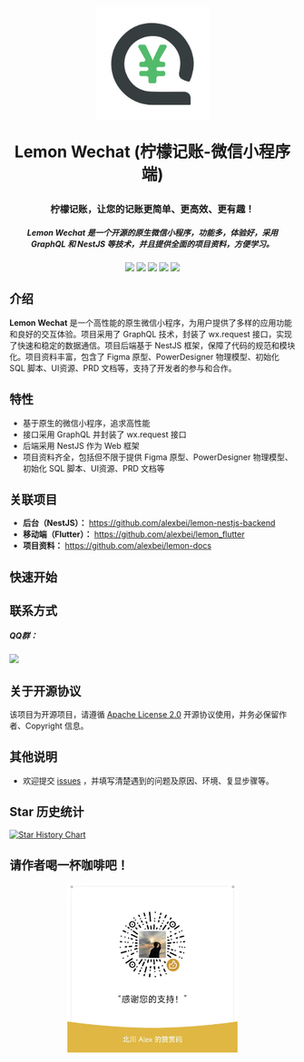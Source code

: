 <p align="center">
    <img src="https://raw.githubusercontent.com/alexbei/lemon-docs/main/images/logo/lemon-wechat-logo.png" alt=logo" width="200" height="200" />
</p>

<h1 align="center" style="margin: 30px 0 30px; font-weight: bold;">Lemon Wechat (柠檬记账-微信小程序端)</h1>
<h3 align="center">柠檬记账，让您的记账更简单、更高效、更有趣！</h3>
<h5 align="center">Lemon Wechat 是一个开源的原生微信小程序，功能多，体验好，采用 GraphQL 和 NestJS 等技术，并且提供全面的项目资料，方便学习。</h5>

<p align="center">    
    <a><img src="https://img.shields.io/github/stars/alexbei/lemon-wechat?style=social"></a>
    <a><img src="https://img.shields.io/github/forks/alexbei/lemon-wechat?style=social"></a>
    <a><img src="https://img.shields.io/github/issues/alexbei/lemon-wechat"></a>
    <a><img src="https://img.shields.io/github/repo-size/alexbei/lemon-wechat"></a>
    <a><img src="https://img.shields.io/github/license/alexbei/lemon-wechat"></a>
</p>



## 介绍

**Lemon Wechat** 是一个高性能的原生微信小程序，为用户提供了多样的应用功能和良好的交互体验。项目采用了 GraphQL 技术，封装了 wx.request 接口，实现了快速和稳定的数据通信。项目后端基于 NestJS 框架，保障了代码的规范和模块化。项目资料丰富，包含了 Figma 原型、PowerDesigner 物理模型、初始化 SQL 脚本、UI资源、PRD 文档等，支持了开发者的参与和合作。



## 特性

- 基于原生的微信小程序，追求高性能
- 接口采用 GraphQL 并封装了 wx.request 接口
- 后端采用 NestJS 作为 Web 框架
- 项目资料齐全，包括但不限于提供 Figma 原型、PowerDesigner 物理模型、初始化 SQL 脚本、UI资源、PRD 文档等



## 关联项目

- **后台（NestJS）：** https://github.com/alexbei/lemon-nestjs-backend
- **移动端（Flutter）：** https://github.com/alexbei/lemon_flutter
- **项目资料：** https://github.com/alexbei/lemon-docs



## 快速开始



## 联系方式

##### QQ群：
<a href="https://qm.qq.com/cgi-bin/qm/qr?k=2Qcv_tL-4hJQJpy8y41cpkx5tM-ENWaO&jump_from=webapi"><img src="https://img.shields.io/badge/%E5%8F%AF%E5%8A%A0-742462745-brightgreen"></a>



## 关于开源协议

该项目为开源项目，请遵循 [Apache License 2.0](https://github.com/alexbei/lemon-wechat/blob/main/LICENSE) 开源协议使用，并务必保留作者、Copyright 信息。



## 其他说明

- 欢迎提交 [issues](https://github.com/alexbei/lemon-wechat/issues) ，并填写清楚遇到的问题及原因、环境、复显步骤等。



## Star 历史统计

[![Star History Chart](https://api.star-history.com/svg?repos=alexbei/lemon-wechat&type=Date)](https://star-history.com/#alexbei/lemon-wechat&Date)



## 请作者喝一杯咖啡吧！

<p align="center">
    <img src="https://raw.githubusercontent.com/alexbei/lemon-docs/main/images/buy-me-a-coffee/wechat.jpg" alt=logo" width="300" height="300" />
</p>